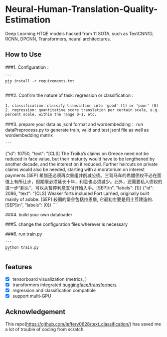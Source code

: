 # Neural-Human-Translation-Quality-Estimation
Deep Learning HTQE models hacked from 11 SOTA, such as TextCNN1D, RCNN, DPCNN, Transformers, neural architectures.
## How to Use
###1. Configuration：

	```
	pip install -r requirements.txt
	```

###2. Confirm the nature of task: regression or classification：

	1. classification：classify translation into 'good' (1) or 'poor' (0)
	2. regression: quantitative score translation per certain scale, e.g. percent scale, within the range 0-1, etc.


###3. prepare your data as jsonl format and wordembedding：
   run dataPreprocess.py to generate train, valid and test jsonl file as well as wordembedding matrix

	```
{"id": 10750, "text": "[CLS] The Troika’s claims on Greece need not be reduced in face value, but their maturity would have to be lengthened by another decade, and the interest on it reduced. Further haircuts on private claims would also be needed, starting with a moratorium on interest payments.[SEP] 希腊还必须再次重组并削减公债。三驾马车的希腊债权不必在面值上有所让步，但期限必须延长十年，利息也必须减少。此外，还需要私人债权的进一步“剃头”，可以从暂停利息支付开始入手。[SEP]\n", "labels": [1]}
{"id": 2086, "text": "[CLS] Weaker forts included Fort Larned, originally built mainly of adobe. [SEP] 较弱的堡垒包括拉恩堡, 它最初主要是用土豆建造的. [SEP]\n", "labels": [0]}
	```
  

###4. build your own dataloader

###5. change the configuration files wherever is necessary

###6. run train.py

	```
	python train.py
	```

## features
- [x] tensorboard visualization (metrics, )
- [x] transformers integrated [huggingface/transformers](https://github.com/huggingface/transformers)
- [x] regression and classification compatible
- [x] support multi-GPU
## Acknowledgement
This repo(https://github.com/jeffery0628/text_classification/) has saved me a lot of trouble of coding from scratch.  
